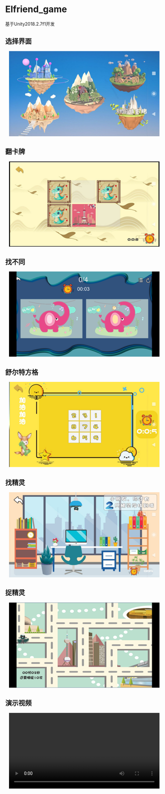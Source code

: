 # Elfriend_game

基于Unity2018.2.7f1开发

## 选择界面

<p align="center"><img src="pictures/菜单.jpg" width="480"\></p>

## 翻卡牌

<p align="center"><img src="pictures/翻卡牌.jpg" width="480"\></p>

## 找不同

<p align="center"><img src="pictures/找不同.jpg" width="480"\></p>

## 舒尔特方格

<p align="center"><img src="pictures/舒尔特方格.jpg" width="480"\></p>

## 找精灵

<p align="center"><img src="pictures/找精灵.jpg" width="480"\></p>

## 捉精灵

<p align="center"><img src="pictures/捉精灵.jpg" width="480"\></p>

## 演示视频

<p align="center"><video src="pictures/游戏演示视频.mp4" width="480"\></p>

